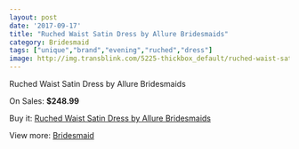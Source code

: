 ```yaml
---
layout: post
date: '2017-09-17'
title: "Ruched Waist Satin Dress by Allure Bridesmaids"
category: Bridesmaid
tags: ["unique","brand","evening","ruched","dress"]
image: http://img.transblink.com/5225-thickbox_default/ruched-waist-satin-dress-by-allure-bridesmaids.jpg
---
```

Ruched Waist Satin Dress by Allure Bridesmaids

On Sales: **$248.99**
<a href="https://www.transblink.com/en/bridesmaid/1649-ruched-waist-satin-dress-by-allure-bridesmaids.html"><amp-img layout="responsive" width="600" height="600" src="//img.transblink.com/5225-thickbox_default/ruched-waist-satin-dress-by-allure-bridesmaids.jpg" alt="Ruched Waist Satin Dress by Allure Bridesmaids 0" /></a>

Buy it: [Ruched Waist Satin Dress by Allure Bridesmaids](https://www.transblink.com/en/bridesmaid/1649-ruched-waist-satin-dress-by-allure-bridesmaids.html "Ruched Waist Satin Dress by Allure Bridesmaids")

View more: [Bridesmaid](https://www.transblink.com/en/4-bridesmaid "Bridesmaid")